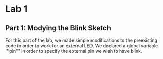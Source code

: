 # Lab 1

## Part 1: Modying the Blink Sketch

For this part of the lab, we made simple modifications to the preexisting code in order to work for an external LED. We declared a global variable '''pin''' in order to specify the external pin we wish to have blink. 

